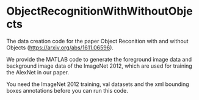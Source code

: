 # ObjectRecognitionWithWithoutObjects

The data creation code for the paper Object Reconition with and without Objects (https://arxiv.org/abs/1611.06596).

We provide the MATLAB code to generate the foreground image data and background image data of the ImageNet 2012, which are used for training the AlexNet in our paper.

You need the ImageNet 2012 training, val datasets and the xml bounding boxes annotations before you can run this code.

